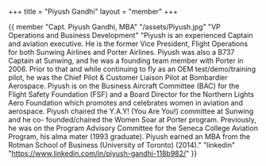 +++
title = "Piyush Gandhi"
layout = "member"
+++

{{ member
"Capt. Piyush Gandhi, MBA"
"/assets/Piyush.jpg"
"VP Operations and Business Development"
"Piyush is an experienced Captain and aviation executive. He is the former Vice President, Flight Operations for both Sunwing Airlines and Porter Airlines. Piyush was also a B737 Captain at Sunwing, and he was a founding team member with Porter in 2006. Prior to that and while continuing to fly as an OEM test/demo/training pilot, he was the Chief Pilot & Customer Liaison Pilot at Bombardier Aerospace. Piyush is on the Business Aircraft Committee (BAC) for the Flight Safety Foundation (FSF) and a Board Director for the Northern Lights Aero Foundation which promotes and celebrates women in aviation and aerospace. Piyush chaired the Y.A.Y! (You Are You!) committee at Sunwing and he co- founded/chaired the Women Soar at Porter program. Previously, he was on the Program Advisory Committee for the Seneca College Aviation Program, his alma mater (1993 graduate). Piyush earned an MBA from the Rotman School of Business (University of Toronto) (2014)."
"linkedin" "https://www.linkedin.com/in/piyush-gandhi-118b982/"
}}